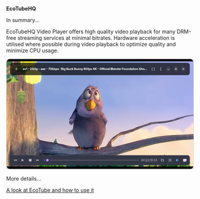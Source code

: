 **EcoTubeHQ**



In summary...



EcoTubeHQ Video Player offers high quality video playback for many DRM-free streaming services at minimal bitrates. Hardware acceleration is utilised where possible during video playback to optimize quality and minimize CPU usage.



![screenshot](https://raw.githubusercontent.com/ecotubehq/player/master/ecotube-3.png)

More details...

[A look at EcoTube and how to use it](https://raw.githubusercontent.com/ecotubehq/player/master/data/player-info.pdf)
